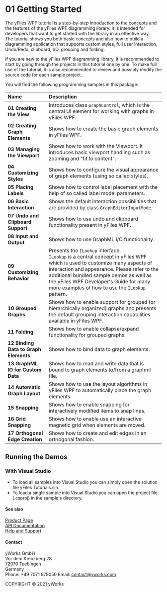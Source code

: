 
# 01 Getting Started
The yFiles WPF tutorial is a step-by-step introduction to the concepts and the features of the yFiles WPF diagramming library. It is intended for developers that want to get started with the library in an effective way. <br /> The tutorial shows you both basic concepts and also how to build a diagramming application that supports custom styles, full user interaction, Undo/Redo, clipboard, I/O, grouping and folding. 

If you are new to the yFiles WPF diagramming library, it is recommended to start by going through the projects in this tutorial one by one. To make full use of the tutorial, it is also recommended to review and possibly modify the source code for each sample project. 



You will find the following programming samples in this package: 


| Name | Description |
|:---|:---|
|**01 Creating the View** | Introduces class `GraphControl`, which is the central UI element for working with graphs in yFiles WPF. |
|**02 Creating Graph Elements** | Shows how to create the basic graph elements in yFiles WPF. |
|**03 Managing the Viewport** | Shows how to work with the Viewport. It introduces basic viewport handling such as zooming and "fit to content". |
|**04 Customizing Styles** | Shows how to configure the visual appearance of graph elements (using so called styles). |
|**05 Placing Labels** | Shows how to control label placement with the help of so called label model parameters. |
|**06 Basic Interaction** | Shows the default interaction possibilities that are provided by class `GraphEditorInputMode`. |
|**07 Undo and Clipboard Support** | Shows how to use undo and clipboard functionality present in yFiles WPF. |
|**08 Input and Output** | Shows how to use GraphML I/O functionality. |
|**09 Customizing Behavior** | Presents the `ILookup` interface. <br />`ILookup` is a central concept in yFiles WPF which is used to customize many aspects of interaction and appearance. Please refer to the additional bundled sample demos as well as the yFiles WPF Developer's Guide for many more examples of how to use the `ILookup` pattern. |
|**10 Grouped Graphs** | Shows how to enable support for grouped (or hierarchically organized) graphs and  presents the default grouping interaction capabilities available in yFiles WPF. |
|**11 Folding** | Shows how to enable collapse/expand functionality for grouped graphs. |
|**12 Binding Data to Graph Elements** | Shows how to bind data to graph elements. |
|**13 GraphML IO for Custom Data** | Shows how to read and write data that is bound to graph elements to/from a graphml file. |
|**14 Automatic Graph Layout** | Shows how to use the layout algorithms in yFiles WPF to automatically place the graph elements. |
|**15 Snapping** | Shows how to enable snapping for interactively modified items to snap lines. |
|**16 Grid Snapping** | Shows how to enable use an interactive magnetic grid when elements are moved. |
|**17 Orthogonal Edge Creation** | Shows how to create and edit edges in an orthogonal fashion. |

## Running the Demos

### With Visual Studio

* To load all samples into Visual Studio you can simply open the solution file yFiles Tutorials.sln. 
* To load a single sample into Visual Studio you can open the project file (.csproj) in the sample's directory. 




#### See also
[Product Page](https://www.yworks.com/products/yfileswpf)  
[API Documentation](https://docs.yworks.com/yfileswpf)    
[Help and Support](https://www.yworks.com/products/yfiles/support)


#### Contact
yWorks GmbH  
Vor dem Kreuzberg 28  
72070 Tuebingen  
Germany  
Phone: +49 7071 979050
Email: contact@yworks.com

COPYRIGHT &#x00A9; 2021 yWorks   


